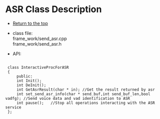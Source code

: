 <a id="top"></a>

# ASR Class Description

* [Return to the top](description_api.md#top)

* class file:    
  frame_work/send_asr.cpp  
  frame_work/send_asr.h  

* API:
```

 class InteractiveProcForASR  
 {  
     public:  
     int Init();  
     int DeInit();       
     int GetAsrResult(char * in); //Get the result returned by asr
     int set_send_asr_info(char * send_buf,int send_buf_len,bool vadfg); //Send voice data and vad identification to ASR    
     int pause();   //Stop all operations interacting with the ASR service   
 }; 
  
```
